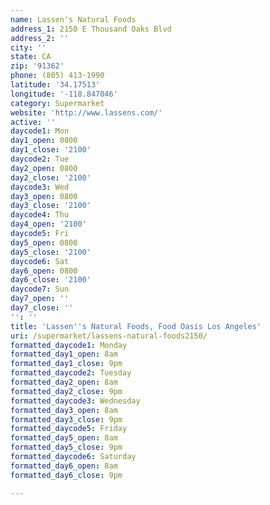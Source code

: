 ```yaml
---
name: Lassen's Natural Foods
address_1: 2150 E Thousand Oaks Blvd
address_2: ''
city: ''
state: CA
zip: '91362'
phone: (805) 413-1990
latitude: '34.17513'
longitude: '-118.847046'
category: Supermarket
website: 'http://www.lassens.com/'
active: ''
daycode1: Mon
day1_open: 0800
day1_close: '2100'
daycode2: Tue
day2_open: 0800
day2_close: '2100'
daycode3: Wed
day3_open: 0800
day3_close: '2100'
daycode4: Thu
day4_open: '2100'
daycode5: Fri
day5_open: 0800
day5_close: '2100'
daycode6: Sat
day6_open: 0800
day6_close: '2100'
daycode7: Sun
day7_open: ''
day7_close: ''
'': ''
title: 'Lassen''s Natural Foods, Food Oasis Los Angeles'
uri: /supermarket/lassens-natural-foods2150/
formatted_daycode1: Monday
formatted_day1_open: 8am
formatted_day1_close: 9pm
formatted_daycode2: Tuesday
formatted_day2_open: 8am
formatted_day2_close: 9pm
formatted_daycode3: Wednesday
formatted_day3_open: 8am
formatted_day3_close: 9pm
formatted_daycode5: Friday
formatted_day5_open: 8am
formatted_day5_close: 9pm
formatted_daycode6: Saturday
formatted_day6_open: 8am
formatted_day6_close: 9pm

---
```

